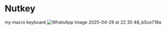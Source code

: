 # Nutkey
my macro keyboard
![WhatsApp Image 2025-04-29 at 22 30 48_b5ce719a](https://github.com/user-attachments/assets/4958ec5c-b3e0-4c19-89e7-e3f0d922ff64)
